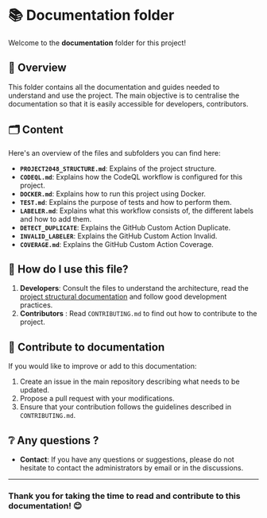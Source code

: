 # 📚 Documentation folder

Welcome to the **documentation** folder for this project!

## 🎄 Overview
This folder contains all the documentation and guides needed to understand and use the project. The main objective is to centralise the documentation so that it is easily accessible for developers, contributors.

## 🗂 Content
Here's an overview of the files and subfolders you can find here:
- **`PROJECT2048_STRUCTURE.md`**: Explains of the project structure.
- **`CODEQL.md`**: Explains how the CodeQL workflow is configured for this project.
- **`DOCKER.md`**: Explains how to run this project using Docker.
- **`TEST.md`**: Explains the purpose of tests and how to perform them.
- **`LABELER.md`**: Explains what this workflow consists of, the different labels and how to add them.
- **`DETECT_DUPLICATE`**: Explains the GitHub Custom Action Duplicate.
- **`INVALID_LABELER`**: Explains the GitHub Custom Action Invalid.
- **`COVERAGE.md`**: Explains the GitHub Custom Action Coverage.

## 🚀 How do I use this file?
1. **Developers**: Consult the files to understand the architecture, read the [project structural documentation](https://github.com/INFOM126-Automated-Software-Engineering/2048-groupe-07/blob/main/documentation/PROJECT2048_STRUCTURE.md) and follow good development practices.
2. **Contributors** : Read `CONTRIBUTING.md` to find out how to contribute to the project.

## 🤝 Contribute to documentation
If you would like to improve or add to this documentation:
1. Create an issue in the main repository describing what needs to be updated.
2. Propose a pull request with your modifications.
3. Ensure that your contribution follows the guidelines described in `CONTRIBUTING.md`.

## ❔ Any questions ?
- **Contact**: If you have any questions or suggestions, please do not hesitate to contact the administrators by email or in the discussions.
---
### Thank you for taking the time to read and contribute to this documentation! 😊
